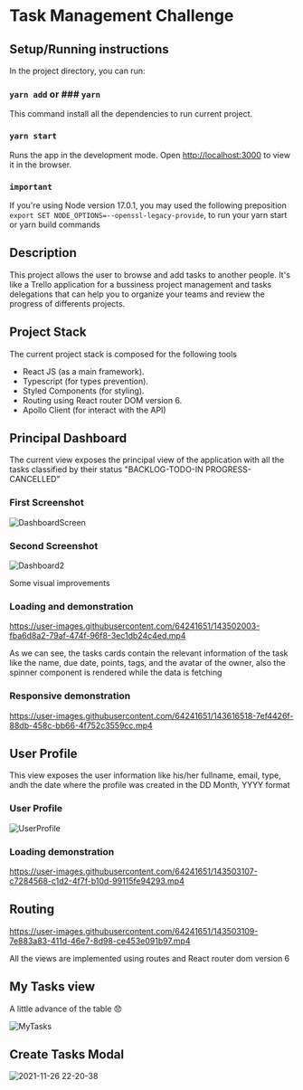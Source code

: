 # Task Management Challenge

## Setup/Running instructions

In the project directory, you can run:

### `yarn add` or ### `yarn`

This command install all the dependencies to run current project.

### `yarn start`

Runs the app in the development mode. Open
[http://localhost:3000](http://localhost:3000) to view it in the browser.

### `important`

If you're using Node version 17.0.1, you may used the following preposition
`export SET NODE_OPTIONS=--openssl-legacy-provide`, to run your yarn start or
yarn build commands

## Description

This project allows the user to browse and add tasks to another people. It's
like a Trello application for a bussiness project management and tasks
delegations that can help you to organize your teams and review the progress of
differents projects.

## Project Stack

The current project stack is composed for the following tools

- React JS (as a main framework).
- Typescript (for types prevention).
- Styled Components (for styling).
- Routing using React router DOM version 6.
- Apollo Client (for interact with the API)

## Principal Dashboard

The current view exposes the principal view of the application with all the
tasks classified by their status "BACKLOG-TODO-IN PROGRESS-CANCELLED"

### First Screenshot

![DashboardScreen](https://user-images.githubusercontent.com/64241651/143501791-68dd217d-741a-44b5-b54c-4c7e5724f649.jpg)

### Second Screenshot

![Dashboard2](https://user-images.githubusercontent.com/64241651/143602732-8c80c675-72fe-491a-bcdf-cd254aa2edeb.png)

Some visual improvements

### Loading and demonstration

https://user-images.githubusercontent.com/64241651/143502003-fba6d8a2-79af-474f-96f8-3ec1db24c4ed.mp4

As we can see, the tasks cards contain the relevant information of the task like
the name, due date, points, tags, and the avatar of the owner, also the spinner
component is rendered while the data is fetching

### Responsive demonstration

https://user-images.githubusercontent.com/64241651/143616518-7ef4426f-88db-458c-bb66-4f752c3559cc.mp4


## User Profile

This view exposes the user information like his/her fullname, email, type, andh
the date where the profile was created in the DD Month, YYYY format

### User Profile

![UserProfile](https://user-images.githubusercontent.com/64241651/143502936-33452dcb-6227-4a0e-8b94-c3196de1a67c.jpg)

### Loading demonstration

https://user-images.githubusercontent.com/64241651/143503107-c7284568-c1d2-4f7f-b10d-99115fe94293.mp4

## Routing

https://user-images.githubusercontent.com/64241651/143503109-7e883a83-411d-46e7-8d98-ce453e091b97.mp4

All the views are implemented using routes and React router dom version 6

## My Tasks view

A little advance of the table 😞

![MyTasks](https://user-images.githubusercontent.com/64241651/143507588-6c42c046-3f2a-4542-8db8-b9f3ec8c03f8.jpg)

## Create Tasks Modal
![2021-11-26 22-20-38](https://user-images.githubusercontent.com/64241651/143666386-8f3fa78a-a4bd-45fd-a683-9463716da650.gif)


